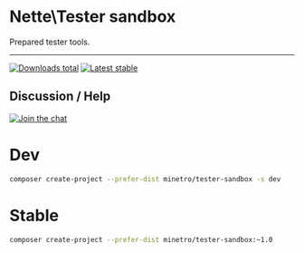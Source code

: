 # Nette\Tester sandbox

Prepared tester tools.

-----

[![Downloads total](https://img.shields.io/packagist/dt/minetro/tester-sandbox.svg?style=flat-square)](https://packagist.org/packages/minetro/tester-sandbox)
[![Latest stable](https://img.shields.io/packagist/v/minetro/tester-sandbox.svg?style=flat-square)](https://packagist.org/packages/minetro/tester-sandbox)

## Discussion / Help

[![Join the chat](https://img.shields.io/gitter/room/minetro/nette.svg?style=flat-square)](https://gitter.im/minetro/nette?utm_source=badge&utm_medium=badge&utm_campaign=pr-badge&utm_content=badge)


# Dev
```bash
composer create-project --prefer-dist minetro/tester-sandbox -s dev
```

# Stable
```bash
composer create-project --prefer-dist minetro/tester-sandbox:~1.0 
```

